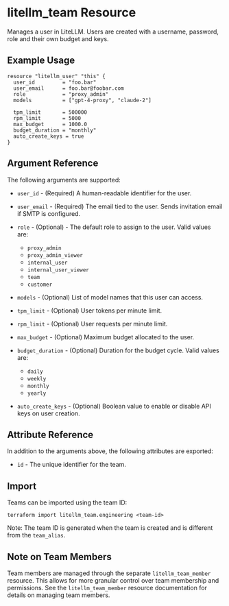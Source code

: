 # litellm_team Resource

Manages a user in LiteLLM. Users are created with a username, password, role and their own budget and keys.

## Example Usage

```hcl
resource "litellm_user" "this" {
  user_id         = "foo.bar"
  user_email      = foo.bar@foobar.com
  role            = "proxy_admin"
  models          = ["gpt-4-proxy", "claude-2"]

  tpm_limit       = 500000
  rpm_limit       = 5000
  max_budget      = 1000.0
  budget_duration = "monthly"
  auto_create_keys = true
}
```

## Argument Reference

The following arguments are supported:

* `user_id` - (Required) A human-readable identifier for the user.

* `user_email` - (Required) The email tied to the user. Sends invitation email if SMTP is configured.

* `role` - (Optional) - The default role to assign to the user. Valid values are:
  * `proxy_admin`
  * `proxy_admin_viewer`
  * `internal_user`
  * `internal_user_viewer`
  * `team`
  * `customer`

* `models` - (Optional) List of model names that this user can access.


* `tpm_limit` - (Optional) User tokens per minute limit.

* `rpm_limit` - (Optional) User requests per minute limit.

* `max_budget` - (Optional) Maximum budget allocated to the user.

* `budget_duration` - (Optional) Duration for the budget cycle. Valid values are:
  * `daily`
  * `weekly`
  * `monthly`
  * `yearly`

* `auto_create_keys` - (Optional) Boolean value to enable or disable API keys on user creation.

## Attribute Reference

In addition to the arguments above, the following attributes are exported:

* `id` - The unique identifier for the team.

## Import

Teams can be imported using the team ID:

```shell
terraform import litellm_team.engineering <team-id>
```

Note: The team ID is generated when the team is created and is different from the `team_alias`.

## Note on Team Members

Team members are managed through the separate `litellm_team_member` resource. This allows for more granular control over team membership and permissions. See the `litellm_team_member` resource documentation for details on managing team members.
